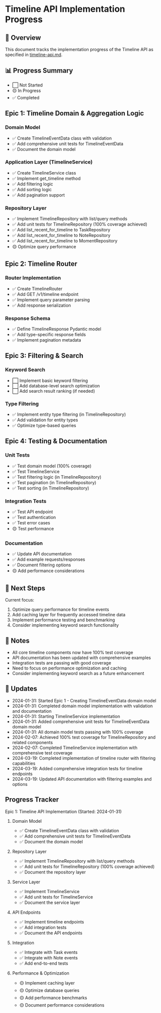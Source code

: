 # Timeline API Implementation Progress

## 🎯 Overview
This document tracks the implementation progress of the Timeline API as specified in [timeline-api.md](timeline-api.md).

## 📊 Progress Summary
- ⬜️ Not Started
- 🟡 In Progress
- ✅ Completed

## Epic 1: Timeline Domain & Aggregation Logic

### Domain Model
- ✅ Create TimelineEventData class with validation
- ✅ Add comprehensive unit tests for TimelineEventData
- ✅ Document the domain model

### Application Layer (TimelineService)
- ✅ Create TimelineService class
- ✅ Implement get_timeline method
- ✅ Add filtering logic
- ✅ Add sorting logic
- ✅ Add pagination support

### Repository Layer
- ✅ Implement TimelineRepository with list/query methods
- ✅ Add unit tests for TimelineRepository (100% coverage achieved)
- ✅ Add list_recent_for_timeline to TaskRepository
- ✅ Add list_recent_for_timeline to NoteRepository
- ✅ Add list_recent_for_timeline to MomentRepository
- 🟡 Optimize query performance

## Epic 2: Timeline Router

### Router Implementation
- ✅ Create TimelineRouter
- ✅ Add GET /v1/timeline endpoint
- ✅ Implement query parameter parsing
- ✅ Add response serialization

### Response Schema
- ✅ Define TimelineResponse Pydantic model
- ✅ Add type-specific response fields
- ✅ Implement pagination metadata

## Epic 3: Filtering & Search

### Keyword Search
- ⬜️ Implement basic keyword filtering
- ⬜️ Add database-level search optimization
- ⬜️ Add search result ranking (if needed)

### Type Filtering
- ✅ Implement entity type filtering (in TimelineRepository)
- ✅ Add validation for entity types
- ✅ Optimize type-based queries

## Epic 4: Testing & Documentation

### Unit Tests
- ✅ Test domain model (100% coverage)
- ✅ Test TimelineService
- ✅ Test filtering logic (in TimelineRepository)
- ✅ Test pagination (in TimelineRepository)
- ✅ Test sorting (in TimelineRepository)

### Integration Tests
- ✅ Test API endpoint
- ✅ Test authentication
- ✅ Test error cases
- 🟡 Test performance

### Documentation
- ✅ Update API documentation
- ✅ Add example requests/responses
- ✅ Document filtering options
- 🟡 Add performance considerations

## 🚀 Next Steps
Current focus:
1. Optimize query performance for timeline events
2. Add caching layer for frequently accessed timeline data
3. Implement performance testing and benchmarking
4. Consider implementing keyword search functionality

## 📝 Notes
- All core timeline components now have 100% test coverage
- API documentation has been updated with comprehensive examples
- Integration tests are passing with good coverage
- Need to focus on performance optimization and caching
- Consider implementing keyword search as a future enhancement

## 📅 Updates
- 2024-01-31: Started Epic 1 - Creating TimelineEventData domain model
- 2024-01-31: Completed domain model implementation with validation and documentation
- 2024-01-31: Starting TimelineService implementation
- 2024-01-31: Added comprehensive unit tests for TimelineEventData domain model
- 2024-01-31: All domain model tests passing with 100% coverage
- 2024-02-07: Achieved 100% test coverage for TimelineRepository and related components
- 2024-02-07: Completed TimelineService implementation with comprehensive test coverage
- 2024-03-19: Completed implementation of timeline router with filtering capabilities
- 2024-03-19: Added comprehensive integration tests for timeline endpoints
- 2024-03-19: Updated API documentation with filtering examples and options

## Progress Tracker

Epic 1: Timeline API Implementation (Started: 2024-01-31)

1. Domain Model
   - ✅ Create TimelineEventData class with validation
   - ✅ Add comprehensive unit tests for TimelineEventData
   - ✅ Document the domain model

2. Repository Layer
   - ✅ Implement TimelineRepository with list/query methods
   - ✅ Add unit tests for TimelineRepository (100% coverage achieved)
   - ✅ Document the repository layer

3. Service Layer
   - ✅ Implement TimelineService
   - ✅ Add unit tests for TimelineService
   - ✅ Document the service layer

4. API Endpoints
   - ✅ Implement timeline endpoints
   - ✅ Add integration tests
   - ✅ Document the API endpoints

5. Integration
   - ✅ Integrate with Task events
   - ✅ Integrate with Note events
   - ✅ Add end-to-end tests

6. Performance & Optimization
   - 🟡 Implement caching layer
   - 🟡 Optimize database queries
   - 🟡 Add performance benchmarks
   - 🟡 Document performance considerations
